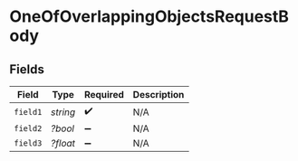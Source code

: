 # OneOfOverlappingObjectsRequestBody


## Fields

| Field              | Type               | Required           | Description        |
| ------------------ | ------------------ | ------------------ | ------------------ |
| `field1`           | *string*           | :heavy_check_mark: | N/A                |
| `field2`           | *?bool*            | :heavy_minus_sign: | N/A                |
| `field3`           | *?float*           | :heavy_minus_sign: | N/A                |